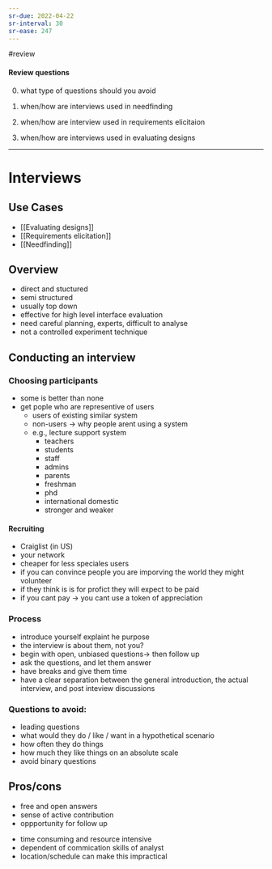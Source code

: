 ```yaml
---
sr-due: 2022-04-22
sr-interval: 30
sr-ease: 247
---
```


#review 
#### Review questions

0. what type of questions should you avoid

2.  when/how are interviews used in needfinding

2. when/how are interview used in requirements elicitaion

3. when/how are interviews used in evaluating designs

---------------------------------
# Interviews
## Use Cases
- [[Evaluating designs]]
- [[Requirements elicitation]]
- [[Needfinding]]

## Overview
- direct and stuctured
- semi structured
- usually top down
- effective for high level interface evaluation
- need careful planning, experts, difficult to analyse
- not a controlled experiment technique

## Conducting an interview
### Choosing participants
- some is better than none
- get pople who are representive of users
	- users of existing similar system
	- non-users -> why people arent using a system
	- e.g., lecture support system
		- teachers
		- students
		- staff
		- admins
		- parents
		- freshman
		- phd
		- international domestic
		- stronger and weaker
		
#### Recruiting
- Craiglist (in US)
- your network
- cheaper for less speciales users
- if you can convince people you are imporving the world they might volunteer
- if they think is is for profict they will expect to be paid
- if you cant pay -> you cant use a token of appreciation

### Process
- introduce yourself explaint he purpose
- the interview is about them, not you?
- begin with open, unbiased questions-> then follow up
- ask the questions, and let them answer
- have breaks and give them time
- have a clear separation between the general introduction, the actual interview, and post inteview discussions

### Questions to avoid:
- leading questions
- what would they do / like / want in a hypothetical scenario
- how often they do things
- how much they like things on an absolute scale
- avoid binary questions

## Pros/cons
+ free and open answers
+ sense of active contribution
+ oppportunity for follow up
- time consuming and resource intensive
- dependent of commication skills of analyst
- location/schedule can make this impractical
